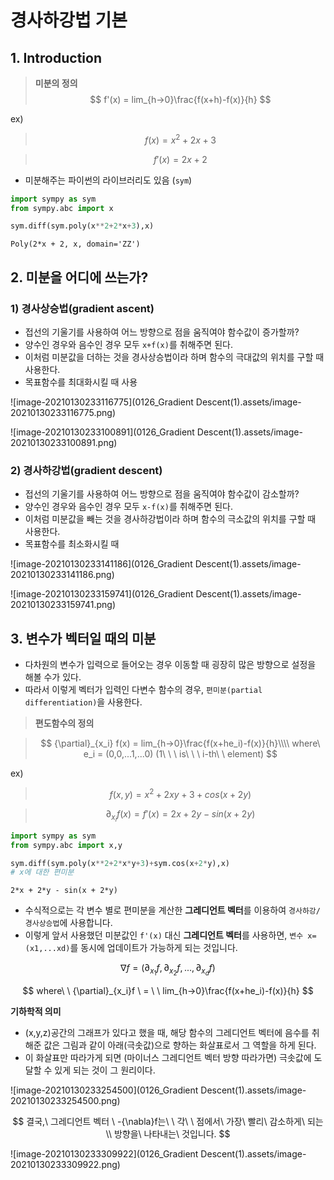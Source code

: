 # 경사하강법 기본

## 1. Introduction

> **미분의 정의** 
> $$
> f'(x) = lim_{h→0}\frac{f(x+h)-f(x)}{h}
> $$

ex)

> $$
> f(x) = x^2+2x+3
> $$

> $$
> f'(x) = 2x+2
> $$


- 미분해주는 파이썬의 라이브러리도 있음 (`sym`)
```python
import sympy as sym
from sympy.abc import x

sym.diff(sym.poly(x**2+2*x+3),x)

```

```
Poly(2*x + 2, x, domain='ZZ')
```



## 2. 미분을 어디에 쓰는가?



### 1) 경사상승법(gradient ascent)

- 접선의 기울기를 사용하여 어느 방향으로 점을 움직여야 함수값이 증가할까?
- 양수인 경우와 음수인 경우 모두 `x+f(x)`를 취해주면 된다.
- 이처럼 미분값을 더하는 것을 경사상승법이라 하며 함수의 극대값의 위치를 구할 때 사용한다.
- 목표함수를 최대화시킬 때 사용

![image-20210130233116775](0126_Gradient Descent(1).assets/image-20210130233116775.png)



![image-20210130233100891](0126_Gradient Descent(1).assets/image-20210130233100891.png)



### 2) 경사하강법(gradient descent)

- 접선의 기울기를 사용하여 어느 방향으로 점을 움직여야 함수값이 감소할까?
- 양수인 경우와 음수인 경우 모두 `x-f(x)`를 취해주면 된다.
- 이처럼 미분값을 빼는 것을 경사하강법이라 하며 함수의 극소값의 위치를 구할 때 사용한다.
- 목표함수를 최소화시킬 때

![image-20210130233141186](0126_Gradient Descent(1).assets/image-20210130233141186.png)

![image-20210130233159741](0126_Gradient Descent(1).assets/image-20210130233159741.png)

## 3. 변수가 벡터일 때의 미분

- 다차원의 변수가 입력으로 들어오는 경우 이동할 때 굉장히 많은 방향으로 설정을 해볼 수가 있다.
- 따라서 이렇게 벡터가 입력인 다변수 함수의 경우, `편미분(partial differentiation)`을 사용한다.

> **편도함수의 정의**

> $$
> {\partial}_{x_i}
> f(x) = lim_{h→0}\frac{f(x+he_i)-f(x)}{h}\\\\
> where\ e_i = (0,0,...1,...0) (1\ \ \ is\ \ \ i-th\ \ element)
> $$

ex)



> $$
> f(x,y) = x^2+2xy+3 + cos(x+2y)
> $$

> $$
> {\partial}_{x_i}
> f(x)=f'(x) = 2x+2y-sin(x+2y)
> $$



```python
import sympy as sym
from sympy.abc import x,y

sym.diff(sym.poly(x**2+2*x*y+3)+sym.cos(x+2*y),x)
# x에 대한 편미분

```

```
2*x + 2*y - sin(x + 2*y)
```



- 수식적으로는 각 변수 별로 편미분을 계산한 **그레디언트 벡터**를 이용하여 `경사하강/경사상승법`에 사용합니다.
- 이렇게 앞서 사용했던 미분값인 `f'(x)` 대신 **그레디언트 벡터**를 사용하면, `변수 x=(x1,...xd)`를 동시에 업데이트가 가능하게 되는 것입니다.

$$
{\nabla}f = ({\partial}_{x_1}f,{\partial}_{x_2}f, ... ,{\partial}_{x_d}f )
$$

$$
where\ \ {\partial}_{x_i}f \ = \ \ lim_{h→0}\frac{f(x+he_i)-f(x)}{h}
$$



**기하학적 의미**

- (x,y,z)공간의 그래프가 있다고 했을 때, 해당 함수의 그레디언트 벡터에 음수를 취해준 값은 그림과 같이 아래(극솟값)으로 향하는 화살표로서 그 역할을 하게 된다.
- 이 화살표만 따라가게 되면 (마이너스 그레디언트 벡터 방향 따라가면) 극솟값에 도달할 수 있게 되는 것이 그 원리이다. 

![image-20210130233254500](0126_Gradient Descent(1).assets/image-20210130233254500.png)





$$
결국,\ 그레디언트 벡터 \ -{\nabla}f는\ \ 각\ \ 점에서\ 가장\ 빨리\ 감소하게\ 되는\\ 방향을\ 나타내는\ 것입니다.
$$



![image-20210130233309922](0126_Gradient Descent(1).assets/image-20210130233309922.png)



